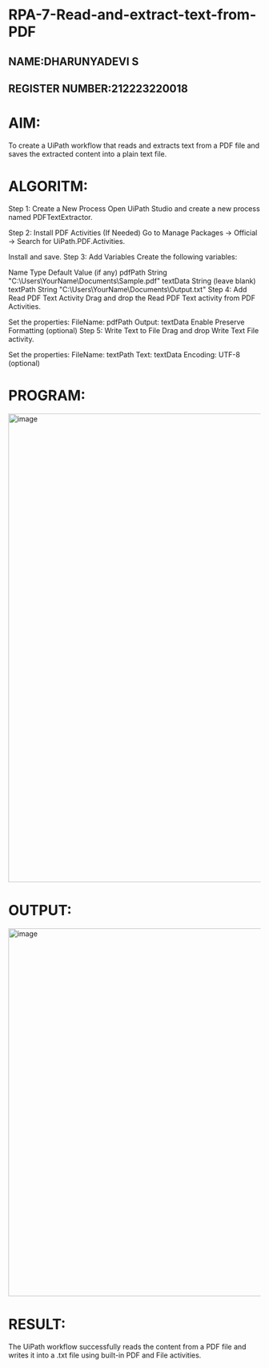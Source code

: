 # RPA-7-Read-and-extract-text-from-PDF
## NAME:DHARUNYADEVI S
## REGISTER NUMBER:212223220018
# AIM:
To create a UiPath workflow that reads and extracts text from a PDF file and saves the extracted content into a plain text file.

# ALGORITM:
Step 1: Create a New Process Open UiPath Studio and create a new process named PDFTextExtractor.

Step 2: Install PDF Activities (If Needed) Go to Manage Packages → Official → Search for UiPath.PDF.Activities.

Install and save.
Step 3: Add Variables Create the following variables:

Name Type Default Value (if any) pdfPath String "C:\Users\YourName\Documents\Sample.pdf" textData String (leave blank) textPath String "C:\Users\YourName\Documents\Output.txt"
Step 4: Add Read PDF Text Activity Drag and drop the Read PDF Text activity from PDF Activities.

Set the properties:
FileName: pdfPath
Output: textData
Enable Preserve Formatting (optional)
Step 5: Write Text to File Drag and drop Write Text File activity.

Set the properties:
FileName: textPath
Text: textData
Encoding: UTF-8 (optional)
# PROGRAM:

<img width="1484" height="934" alt="image" src="https://github.com/user-attachments/assets/92c41f60-4d31-4386-9000-7cfb7c6d9424" />


# OUTPUT:

<img width="1427" height="733" alt="image" src="https://github.com/user-attachments/assets/5d5d5e23-6461-460b-b0d1-6e2b8d5c3e4a" />


# RESULT:
The UiPath workflow successfully reads the content from a PDF file and writes it into a .txt file using built-in PDF and File activities.
